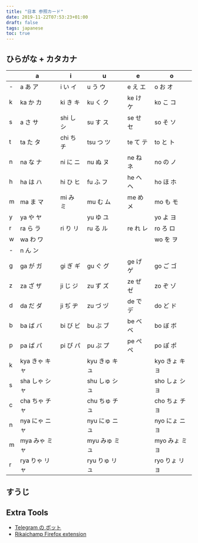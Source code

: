 ```yaml
---
title: "日本 参照カード"
date: 2019-11-22T07:53:23+01:00
draft: false
tags: japanese
toc: true
---
```


## ひらがな + カタカナ

|   | a         | i         | u         | e        | o        |
|---|-----------|-----------|-----------|----------|----------|
| - | a あ ア   | i い イ   | u う ウ   | e え エ  | o お オ  |
| k | ka か カ  | ki き キ  | ku く ク  | ke け ケ | ko こ コ |
| s | a さ サ   | shi し シ | su す ス  | se せ セ | so そ ソ |
| t | ta た タ  | chi ち チ | tsu つ ツ | te て テ | to と ト |
| n | na な ナ  | ni に ニ  | nu ぬ ヌ  | ne ね ネ | no の ノ |
| h | ha は ハ  | hi ひ ヒ  | fu ふ フ  | he へ ヘ | ho ほ ホ |
| m | ma ま マ  | mi み ミ  | mu む ム  | me め メ | mo も モ |
| y | ya や ヤ  |          | yu ゆ ユ  |          | yo よ ヨ |
| r | ra ら ラ  | ri り リ  | ru る ル  | re れ レ | ro ろ ロ |
| w | wa わ ワ  |           |           |          | wo を ヲ |
| - | n ん ン |           |           |          |          |
| g | ga が ガ  | gi ぎ ギ  | gu ぐ グ  | ge げ ゲ | go ご ゴ |
| z | za ざ ザ  | ji じ ジ  | zu ず ズ  | ze ぜ ゼ | zo ぞ ゾ |
| d | da だ ダ  | ji ぢ ヂ  | zu づ ヅ  | de で デ | do ど ド |
| b | ba ば バ  | bi び ビ  | bu ぶ ブ  | be べ ベ | bo ぼ ボ |
| p | pa ぱ パ  | pi ぴ パ  | pu ぷ プ  | pe ぺ ペ | po ぽ ポ |
| k | kya きゃ キャ |   | kyu きゅ キュ |  | kyo きょ キョ |
| s | sha しゃ シャ |   | shu しゅ シュ |  | sho しょ ショ |
| c | cha ちゃ チャ |   | chu ちゅ チュ |  | cho ちょ チョ |
| n | nya にゃ ニャ |   | nyu にゅ ニュ |  | nyo にょ ニョ |
| m | mya みゃ ミャ |   | myu みゅ ミュ |  | myo みょ ミョ |
| r | rya りゃ リャ |   | ryu りゅ リュ |  | ryo りょ リョ |

## すうじ

## Extra Tools

* [Telegram の ボット]("")
* [Rikaichamp Firefox extension](https://addons.mozilla.org/en-US/firefox/addon/rikaichamp/)
